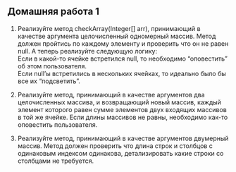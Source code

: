 ## Домашняя работа 1

1. Реализуйте метод checkArray(Integer[] arr), принимающий в качестве аргумента целочисленный одномерный массив. Метод должен пройтись по каждому элементу и проверить что он не равен null.
   А теперь реализуйте следующую логику:  
   Если в какой-то ячейке встретился null, то необходимо “оповестить” об этом пользователя.  
   Если null’ы встретились в нескольких ячейках, то идеально было бы все их “подсветить”.

2. Реализуйте метод, принимающий в качестве аргументов два целочисленных массива, и возвращающий новый массив, каждый элемент которого равен сумме элементов двух входящих массивов в той же ячейке. Если длины массивов не равны, необходимо как-то оповестить пользователя. 

3. Реализуйте метод, принимающий в качестве аргументов двумерный массив. Метод должен проверить что длина строк и столбцов с одинаковым индексом одинакова, детализировать какие строки со столбцами не требуется.